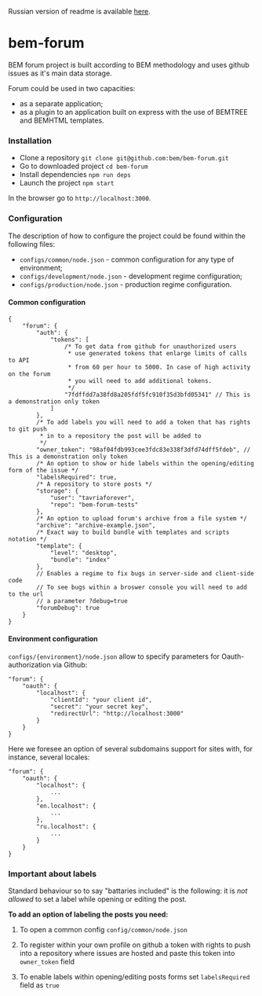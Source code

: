 Russian version of readme is available [here](https://github.com/bem/bem-forum/blob/master/README.ru.md).

bem-forum
=========

BEM forum project is built according to BEM methodology and uses github issues as it's main data storage.
 
Forum could be used in two capacities:

* as a separate application;
* as a plugin to an application built on express with the use of BEMTREE and BEMHTML templates.

### Installation

* Clone a repository `git clone git@github.com:bem/bem-forum.git`
* Go to downloaded project `cd bem-forum`
* Install dependencies `npm run deps`
* Launch the project `npm start`

In the browser go to `http://localhost:3000`.

### Configuration

The description of how to configure the project could be found within the following files:

* `configs/common/node.json` - common configuration for any type of environment;
* `configs/development/node.json` - development regime configuration;
* `configs/production/node.json` - production regime configuration.

#### Common configuration

```
{
    "forum": {
        "auth": {
            "tokens": [
                /* To get data from github for unauthorized users
                 * use generated tokens that enlarge limits of calls to API
                 * from 60 per hour to 5000. In case of high activity on the forum 
                 * you will need to add additional tokens.
                 */
                "7fdffdd7a38fd8a205fdf5fc910f35d3bfd05341" // This is a demonstration only token
            ]
        },
        /* To add labels you will need to add a token that has rights to git push
         * in to a repository the post will be added to
         */
        "owner_token": "98af04fdb993cee3fdc83e338f3dfd74dff5fdeb", // This is a demonstration only token
        /* An option to show or hide labels within the opening/editing form of the issue */
        "labelsRequired": true,
        /* A repository to store posts */
        "storage": {
            "user": "tavriaforever",
            "repo": "bem-forum-tests"
        },
        /* An option to upload forum's archive from a file system */
        "archive": "archive-example.json",
        /* Exact way to build bundle with templates and scripts notation */
        "template": {
            "level": "desktop",
            "bundle": "index"
        },
        // Enables a regime to fix bugs in server-side and client-side code
        // To see bugs within a broswer console you will need to add to the url 
        // a parameter ?debug=true
        "forumDebug": true
    }
}
```

#### Environment configuration

`configs/{environment}/node.json` allow to specify parameters for Oauth-authorization via Github:

```
"forum": {
    "oauth": {
        "localhost": {
            "clientId": "your client id",
            "secret": "your secret key",
            "redirectUrl": "http://localhost:3000"
        }
    }
}
```

Here we foresee an option of several subdomains support for sites with, for instance, several locales:

```
"forum": {
    "oauth": {
        "localhost": {
            ...
        },
        "en.localhost": {
            ...
        },
        "ru.localhost": {
            ...
        }
    }
}
```

### Important about labels

Standard behaviour so to say "battaries included" is the following: it is *not allowed* to set a label while opening or editing the post. 

**To add an option of labeling the posts you need:**

1) To open a common config `config/common/node.json`

2) To register within your own profile on github a token with rights to push into a repository where issues are hosted and paste this token into `owner_token` field

3) To enable labels within opening/editing posts forms set `labelsRequired` field as `true`
